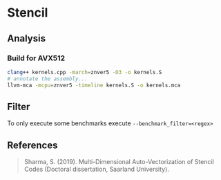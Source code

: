 # Stencil

## Analysis

### Build for AVX512

```bash
clang++ kernels.cpp -march=znver5 -O3 -o kernels.S
# annotate the assembly...
llvm-mca -mcpu=znver5 -timeline kernels.S -o kernels.mca
```
## Filter

To only execute some benchmarks execute 
`--benchmark_filter=<regex>`

## References

> Sharma, S. (2019). Multi-Dimensional Auto-Vectorization of Stencil Codes (Doctoral dissertation, Saarland University).
